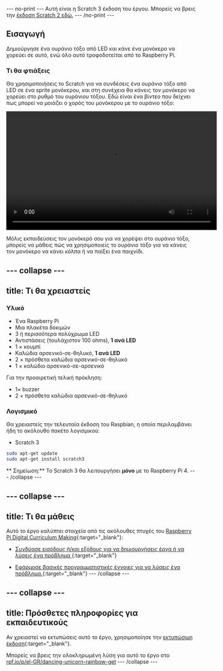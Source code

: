 --- no-print --- 
Αυτή είναι η Scratch 3 έκδοση του έργου. Μπορείς να βρεις την [έκδοση Scratch 2 εδώ.](https://projects.raspberrypi.org/el-GR/projects/dancing-unicorn-rainbow-scratch2) 
--- /no-print ---

## Εισαγωγή

Δημιούργησε ένα ουράνιο τόξο από LED και κάνε ένα μονόκερο να χορεύει σε αυτό, ενώ όλο αυτό τροφοδοτείται από το Raspberry Pi.

### Τι θα φτιάξεις

Θα χρησιμοποιήσεις το Scratch για να συνδέσεις ένα ουράνιο τόξο από LED σε ένα sprite μονόκερου, και στη συνέχεια θα κάνεις τον μονόκερο να χορεύει στο ρυθμό του ουράνιου τόξου. Εδώ είναι ένα βίντεο που δείχνει πως μπορεί να μοιάζει ο χορός του μονόκερου με το ουράνιο τόξο:

<video width="560" height="315" controls> <source src="resources/Screencast.mp4" type="video/mp4"> Το πρόγραμμα περιήγησής σου δεν υποστηρίζει ετικέτες video, επομένως δοκίμασε το Firefox ή το Chrome </video> 

Μόλις εκπαιδεύσεις τον μονόκερό σου για να χορέψει στο ουράνιο τόξο, μπορείς να μάθεις πώς να χρησιμοποιείς το ουράνιο τόξο για να κάνεις τον μονόκερο να κάνει κόλπα ή να παίξει ένα παιχνίδι.

--- collapse ---
---
title: Τι θα χρειαστείς
---

### Υλικό

+ Ένα Raspberry Pi
+ Μια πλακέτα δοκιμών
+ 3 ή περισσότερα πολύχρωμα LED
+ Αντιστάσεις (τουλάχιστον 100 ohms), **1 ανά LED**
+ 1 × κουμπί
+ Καλώδια αρσενικό-σε-θηλυκό, **1 ανά LED**
+ 2 × πρόσθετα καλώδια αρσενικό-σε-θηλυκό
+ 1 × καλώδιο αρσενικό-σε-αρσενικό

Για την προαιρετική τελική πρόκληση:

+ 1× buzzer
+ 2 × πρόσθετα καλώδια αρσενικό-σε-θηλυκό

### Λογισμικό

Θα χρειαστείς την τελευταία έκδοση του Raspbian, η οποία περιλαμβάνει ήδη το ακόλουθο πακέτο λογισμικού:

+ Scratch 3

```bash
sudo apt-get update
sudo apt-get install scratch3
```

** Σημείωση:** Το Scratch 3 θα λειτουργήσει **μόνο** με το Raspberry Pi 4. --- /collapse ---

--- collapse ---
---
title: Τι θα μάθεις
---

Αυτό το έργο καλύπτει στοιχεία από τις ακόλουθες πτυχές του [Raspberry Pi Digital Curriculum Making](http://rpf.io/curriculum){:target="_blank"}:

+ [ Συνδύασε εισόδους ή/και εξόδους για να δημιουργήσεις έργα ή να λύσεις ένα πρόβλημα ](https://curriculum.raspberrypi.org/physical-computing/builder/){:target="_blank"}

+ [Εφάρμοσε βασικές προγραμματιστικές έννοιες για να λύσεις ένα πρόβλημα.](https://www.raspberrypi.org/curriculum/programming/builder){:target="_blank"} --- /collapse ---

--- collapse ---
---
title: Πρόσθετες πληροφορίες για εκπαιδευτικούς
---

Αν χρειαστεί να εκτυπώσεις αυτό το έργο, χρησιμοποίησε την [εκτυπώσιμη έκδοση](https://projects.raspberrypi.org/el-GR/projects/dancing-unicorn-rainbow/print){:target="_blank"}.

Μπορείς να βρεις την ολοκληρωμένη λύση για αυτό το έργο στο [rpf.io/p/el-GR/dancing-unicorn-rainbow-get](https://rpf.io/p/el-GR/dancing-unicorn-rainbow-get) --- /collapse ---